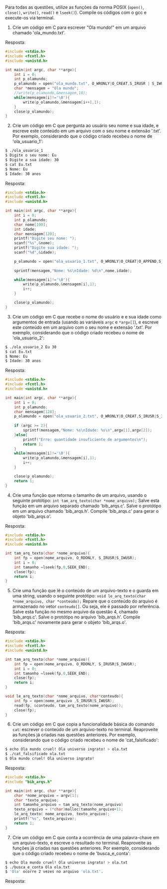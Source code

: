 Para todas as questões, utilize as funções da norma POSIX (`open()`, `close()`, `write()`, `read()` e `lseek()`). Compile os códigos com o gcc e execute-os via terminal.

1. Crie um código em C para escrever "Ola mundo!" em um arquivo chamado 'ola_mundo.txt'.

Resposta:
```C
#include <stdio.h>
#include <fcntl.h>
#include <unistd.h>

int main(int argc, char **argv){
	int i = 0;
	int p_olamundo;
	p_olamundo = open("ola_mundo.txt", O_WRONLY|O_CREAT,S_IRUSR | S_IWUSR);
	char *mensagem = "Ola mundo";
	//write(p_olamundo,&mensagem,10);
	while(mensagem[i]!='\0'){
		write(p_olamundo,&mensagem[i++],1);
	}
	close(p_olamundo);
}
```
2. Crie um código em C que pergunta ao usuário seu nome e sua idade, e escreve este conteúdo em um arquivo com o seu nome e extensão '.txt'. Por exemplo, considerando que o código criado recebeu o nome de 'ola_usuario_1':

```bash
$ ./ola_usuario_1
$ Digite o seu nome: Eu
$ Digite a sua idade: 30
$ cat Eu.txt
$ Nome: Eu
$ Idade: 30 anos
```
Resposta:
```C
#include <stdio.h>
#include <fcntl.h>
#include <unistd.h>

int main(int argc, char **argv){
	int i = 0;
	int p_olamundo;
	char nome[100];
	int idade;
	char mensagem[120];
	printf("Digite seu nome: ");
	scanf("%s",&nome);
	printf("Digite sua idade: ");
	scanf("%d",&idade);

	p_olamundo = open("ola_usuario_1.txt", O_WRONLY|O_CREAT|O_APPEND,S_IRUSR|S_IWUSR);
	
	sprintf(mensagem,"Nome: %s\nIdade: %d\n",nome,idade);

	while(mensagem[i]!='\0'){
		write(p_olamundo,&mensagem[i],1);
		i++;
	}

	close(p_olamundo);
}
```

3. Crie um código em C que recebe o nome do usuário e e sua idade como argumentos de entrada (usando as variáveis `argc` e `*argv[]`), e escreve este conteúdo em um arquivo com o seu nome e extensão '.txt'. Por exemplo, considerando que o código criado recebeu o nome de 'ola_usuario_2':

```bash
$ ./ola_usuario_2 Eu 30
$ cat Eu.txt
$ Nome: Eu
$ Idade: 30 anos
```

Resposta:
```C
#include <stdio.h>
#include <fcntl.h>
#include <unistd.h>

int main(int argc, char **argv){
	int i = 0;
	int p_olamundo;
	char mensagem[128];
	p_olamundo = open("ola_usuario_2.txt", O_WRONLY|O_CREAT,S_IRUSR|S_IWUSR);
	
	if (argc >= 2){
		sprintf(mensagem,"Nome: %s\nIdade: %s\n",argv[1],argv[2]);
	}else{
		printf("Erro: quantidade insuficiente de argumentos\n");
		return 1;
	}
	while(mensagem[i]!='\0'){
		write(p_olamundo,&mensagem[i],1);
		i++;
	}

	close(p_olamundo);
	return 1;
}
```

4. Crie uma função que retorna o tamanho de um arquivo, usando o seguinte protótipo: `int tam_arq_texto(char *nome_arquivo);` Salve esta função em um arquivo separado chamado 'bib_arqs.c'. Salve o protótipo em um arquivo chamado 'bib_arqs.h'. Compile 'bib_arqs.c' para gerar o objeto 'bib_arqs.o'.

Resposta:
```C
#include <stdio.h>
#include <fcntl.h>
#include <unistd.h>

int tam_arq_texto(char *nome_arquivo){
	int fp = open(nome_arquivo, O_RDONLY, S_IRUSR|S_IWUSR);
	int i = 0;
	int tamanho =lseek(fp,0,SEEK_END);
	close(fp);
	return i;
}
```

5. Crie uma função que lê o conteúdo de um arquivo-texto e o guarda em uma string, usando o seguinte protótipo: `void le_arq_texto(char *nome_arquivo, char *conteúdo);` Repare que o conteúdo do arquivo é armazenado no vetor `conteudo[]`. Ou seja, ele é passado por referência. Salve esta função no mesmo arquivo da questão 4, chamado 'bib_arqs.c'. Salve o protótipo no arquivo 'bib_arqs.h'. Compile 'bib_arqs.c' novamente para gerar o objeto 'bib_arqs.o'.

Resposta:
```C
#include <stdio.h>
#include <fcntl.h>
#include <unistd.h>

int tam_arq_texto(char *nome_arquivo){
	int fp = open(nome_arquivo, O_RDONLY, S_IRUSR|S_IWUSR);
	int i = 0;
	int tamanho =lseek(fp,0,SEEK_END);
	close(fp);
	return i;
}

void le_arq_texto(char *nome_arquivo, char*conteudo){
	int fp = open(nome_arquivo ,S_IRUSR|S_IWUSR);
	read(fp, &conteudo, tam_arq_texto(nome_arquivo));
	close(fp);
}
```

6. Crie um código em C que copia a funcionalidade básica do comando `cat`: escrever o conteúdo de um arquivo-texto no terminal. Reaproveite as funções já criadas nas questões anteriores. Por exemplo, considerando que o código criado recebeu o nome de 'cat_falsificado':

```bash
$ echo Ola mundo cruel! Ola universo ingrato! > ola.txt
$ ./cat_falsificado ola.txt
$ Ola mundo cruel! Ola universo ingrato!
```
Resposta:
```C
#include <stdio.h>
#include "bib_arqs.h"

int main(int argc, char **argv){
	char *nome_arquivo = argv[1];
	char *texto_arquivo;
	int tamanho_arquivo = tam_arq_texto(nome_arquivo)
	texto_arquivo = (*char)malloc(tamanho_arquivo+1);
	le_arq_texto( nome_arquivo, texto_arquivo);
	printf("%s", texto_arquivo);
	return 1;
}
```

7. Crie um código em C que conta a ocorrência de uma palavra-chave em um arquivo-texto, e escreve o resultado no terminal. Reaproveite as funções já criadas nas questões anteriores. Por exemplo, considerando que o código criado recebeu o nome de 'busca_e_conta':

```bash
$ echo Ola mundo cruel! Ola universo ingrato! > ola.txt
$ ./busca_e_conta Ola ola.txt
$ 'Ola' ocorre 2 vezes no arquivo 'ola.txt'.
```
Resposta:
```C

```
